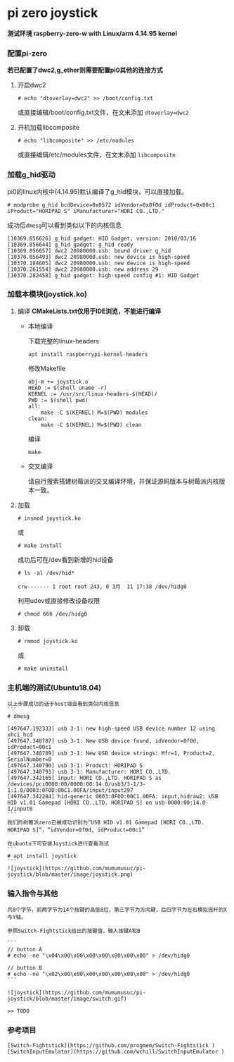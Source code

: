 # pi zero joystick
**测试环境 raspberry-zero-w with Linux/arm 4.14.95 kernel**

### 配置pi-zero
**若已配置了dwc2,g_ether则需要配置pi0其他的连接方式**

1. 开启dwc2
    ```
    # echo "dtoverlay=dwc2" >> /boot/config.txt
    ```
    或直接编辑/boot/config.txt文件，在文末添加
    `dtoverlay=dwc2`

2. 开机加载libcomposite
    ```
    # echo "libcomposite" >> /etc/modules
    ```
    或直接编辑/etc/modules文件，在文末添加
    `libcomposite`
    
### 加载g_hid驱动 
pi0的linux内核中(4.14.95)默认编译了g_hid模块，可以直接加载。
```
# modprobe g_hid bcdDevice=0x0572 idVendor=0x0f0d idProduct=0x00c1 iProduct="HORIPAD S" iManufacturer="HORI CO.,LTD."
```
成功后`dmesg`可以看到类似以下的内核信息
```
[10369.856626] g_hid gadget: HID Gadget, version: 2010/03/16
[10369.856644] g_hid gadget: g_hid ready
[10369.856657] dwc2 20980000.usb: bound driver g_hid
[10370.056493] dwc2 20980000.usb: new device is high-speed
[10370.184605] dwc2 20980000.usb: new device is high-speed
[10370.261554] dwc2 20980000.usb: new address 29
[10370.282458] g_hid gadget: high-speed config #1: HID Gadget
```

### 加载本模块(joystick.ko)
1. 编译
    **CMakeLists.txt仅用于IDE浏览，不能进行编译**
    + 本地编译
    
        下载完整的linux-headers
        ```
        apt install raspberrypi-kernel-headers
        ```
        修改Makefile
        ```
        obj-m += joystick.o
        HEAD := $(shell uname -r)
        KERNEL := /usr/src/linux-headers-$(HEAD)/
        PWD := $(shell pwd) 
        all:
        	make -C $(KERNEL) M=$(PWD) modules
        clean:
        	make -C $(KERNEL) M=$(PWD) clean
        ```
        编译
        ```
        make
        ```
    + 交叉编译
    
        请自行搜索搭建树莓派的交叉编译环境，并保证源码版本与树莓派内核版本一致。
2. 加载
	```
    # insmod joystick.ko
	```
	或
    ```
    # make install
    ```
    
    成功后可在/dev看到新增的hid设备
    ```
    # ls -al /dev/hid*
    
    crw------- 1 root root 243, 0 3月  11 17:38 /dev/hidg0
    ```
    
    利用udev或直接修改设备权限
    ```
    # chmod 666 /dev/hidg0
    ```
3. 卸载
	```
    # rmmod joystick.ko
	```
	或
    ```
    # make uninstall
    ```
### 主机端的测试(Ubuntu18.04)
    以上步骤成功的话于host端会看到类似内核信息
    ```
    # dmesg
    
    [497647.192333] usb 3-1: new high-speed USB device number 12 using xhci_hcd
    [497647.340787] usb 3-1: New USB device found, idVendor=0f0d, idProduct=00c1
    [497647.340789] usb 3-1: New USB device strings: Mfr=1, Product=2, SerialNumber=0
    [497647.340790] usb 3-1: Product: HORIPAD S
    [497647.340791] usb 3-1: Manufacturer: HORI CO.,LTD.
    [497647.342165] input: HORI CO.,LTD. HORIPAD S as /devices/pci0000:00/0000:00:14.0/usb3/3-1/3-1:1.0/0003:0F0D:00C1.00FA/input/input297
    [497647.342284] hid-generic 0003:0F0D:00C1.00FA: input,hidraw2: USB HID v1.01 Gamepad [HORI CO.,LTD. HORIPAD S] on usb-0000:00:14.0-1/input0
    ```
    我们的树莓派zero已被成功识别为“USB HID v1.01 Gamepad [HORI CO.,LTD. HORIPAD S]“，“idVendor=0f0d, idProduct=00c1”
    
    在ubuntu下可安装Joystick进行查看测试
	```
	# apt install joystick
	```
	![joystick](https://github.com/mumumusuc/pi-joystick/blob/master/image/joystick.png)
	
### 输入指令与其他
    共8个字节，前两字节为14个按键的高低8位，第三字节为方向键，后四字节为左右模拟摇杆的X与Y轴。
    
    参照Switch-Fightstick给出的按键值，输入按键A和B
    
    ```
    // button A
    # echo -ne "\x04\x00\x00\x00\x00\x00\x00\x00" > /dev/hidg0
    
    // button B
    # echo -ne "\x02\x00\x00\x00\x00\x00\x00\x00" > /dev/hidg0
    ```
    
    ![joystick](https://github.com/mumumusuc/pi-joystick/blob/master/image/switch.gif)
    
	>> TODO
	
### 参考项目
	[Switch-Fightstick](https://github.com/progmem/Switch-Fightstick )
	[SwitchInputEmulator](https://github.com/wchill/SwitchInputEmulator )

